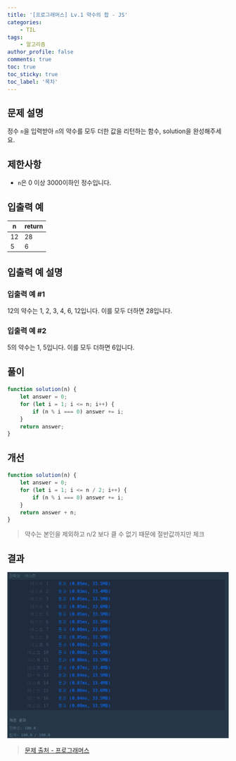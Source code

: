 ```yaml
---
title: '[프로그래머스] Lv.1 약수의 합 - JS'
categories:
    - TIL
tags:
    - 알고리즘
author_profile: false
comments: true
toc: true
toc_sticky: true
toc_label: '목차'
---
```


## 문제 설명
정수 `n`을 입력받아 `n`의 약수를 모두 더한 값을 리턴하는 함수, solution을 완성해주세요.

## 제한사항
* `n`은 0 이상 3000이하인 정수입니다.

## 입출력 예

| n  | return |
|----|--------|
| 12 | 28     |
| 5  | 6      |

## 입출력 예 설명
### 입출력 예 #1
12의 약수는 1, 2, 3, 4, 6, 12입니다. 이를 모두 더하면 28입니다.

### 입출력 예 #2
5의 약수는 1, 5입니다. 이를 모두 더하면 6입니다.

## 풀이
```javascript
function solution(n) {
    let answer = 0;
    for (let i = 1; i <= n; i++) {
        if (n % i === 0) answer += i;
    }
    return answer;
}
```

## 개선
```javascript
function solution(n) {
    let answer = 0;
    for (let i = 1; i <= n / 2; i++) {
        if (n % i === 0) answer += i;
    }
    return answer + n;
}
```
> 약수는 본인을 제외하고 n/2 보다 클 수 없기 때문에 절반값까지만 체크

## 결과
![result](/assets/images/2023/08-21/algorithm-03-result.png)

>[문제 출처 - 프로그래머스](https://school.programmers.co.kr/learn/courses/30/lessons/12928)